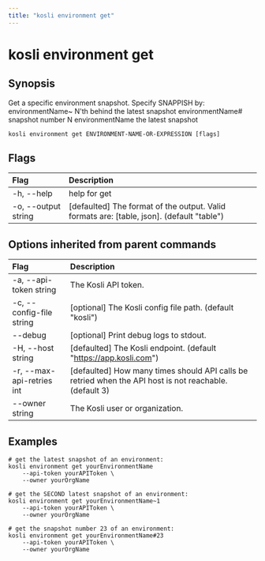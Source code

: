```yaml
---
title: "kosli environment get"
---
```


# kosli environment get

## Synopsis

Get a specific environment snapshot.
Specify SNAPPISH by:
	environmentName~<N>  N'th behind the latest snapshot
	environmentName#<N>  snapshot number N
	environmentName      the latest snapshot

```shell
kosli environment get ENVIRONMENT-NAME-OR-EXPRESSION [flags]
```

## Flags
| Flag | Description |
| :--- | :--- |
|    -h, --help  |  help for get  |
|    -o, --output string  |  [defaulted] The format of the output. Valid formats are: [table, json]. (default "table")  |


## Options inherited from parent commands
| Flag | Description |
| :--- | :--- |
|    -a, --api-token string  |  The Kosli API token.  |
|    -c, --config-file string  |  [optional] The Kosli config file path. (default "kosli")  |
|        --debug  |  [optional] Print debug logs to stdout.  |
|    -H, --host string  |  [defaulted] The Kosli endpoint. (default "https://app.kosli.com")  |
|    -r, --max-api-retries int  |  [defaulted] How many times should API calls be retried when the API host is not reachable. (default 3)  |
|        --owner string  |  The Kosli user or organization.  |


## Examples

```shell
# get the latest snapshot of an environment:
kosli environment get yourEnvironmentName
	--api-token yourAPIToken \
	--owner yourOrgName 

# get the SECOND latest snapshot of an environment:
kosli environment get yourEnvironmentName~1
	--api-token yourAPIToken \
	--owner yourOrgName 

# get the snapshot number 23 of an environment:
kosli environment get yourEnvironmentName#23
	--api-token yourAPIToken \
	--owner yourOrgName 
```

